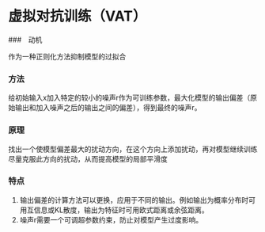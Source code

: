 # 虚拟对抗训练（VAT）

###　动机

作为一种正则化方法抑制模型的过拟合

### 方法

给初始输入x加入特定的较小的噪声r作为可训练参数，最大化模型的输出偏差（原始输出和加入噪声之后的输出之间的偏差），得到最终的噪声r。

### 原理

找出一个使模型偏差最大的扰动方向，在这个方向上添加扰动，再对模型继续训练尽量克服此方向的扰动，从而提高模型的局部平滑度

### 特点

1. 输出偏差的计算方法可以更换，应用于不同的输出。例如输出为概率分布时可用互信息或KL散度，输出为特征时可用欧式距离或余弦距离。
2. 噪声r需要一个可调超参数约束，防止对模型产生过度影响。